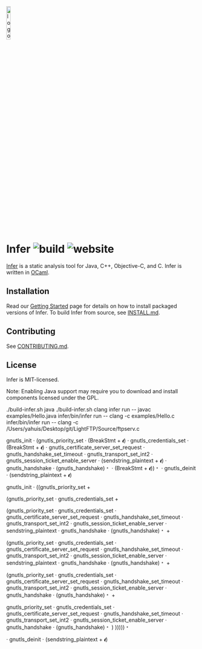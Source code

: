 <img src="website/static/img/logo.png" alt="logo" width="15%" />

# Infer ![build](https://github.com/facebook/infer/actions/workflows/install.yml/badge.svg) ![website](https://github.com/facebook/infer/actions/workflows/deploy.yml/badge.svg)

[Infer](http://fbinfer.com/) is a static analysis tool for Java,
C++, Objective-C, and C. Infer is written in [OCaml](https://ocaml.org/).

## Installation

Read our [Getting
Started](http://fbinfer.com/docs/getting-started) page for
details on how to install packaged versions of Infer. To build Infer
from source, see [INSTALL.md](./INSTALL.md).

## Contributing

See [CONTRIBUTING.md](./CONTRIBUTING.md).

## License

Infer is MIT-licensed.

Note: Enabling Java support may require you to download and install 
components licensed under the GPL.



./build-infer.sh java
./build-infer.sh clang
infer run -- javac examples/Hello.java
infer/bin/infer run -- clang -c examples/Hello.c  
infer/bin/infer run -- clang -c /Users/yahuis/Desktop/git/LightFTP/Source/ftpserv.c


gnutls_init · (gnutls_priority_set · (BreakStmt + 𝝐) · 
gnutls_credentials_set · (BreakStmt + 𝝐) · 
gnutls_certificate_server_set_request · 
gnutls_handshake_set_timeout · gnutls_transport_set_int2 · 
gnutls_session_ticket_enable_server · 
(sendstring_plaintext + 𝝐) · gnutls_handshake · 
(gnutls_handshake)﹡ · (BreakStmt + 𝝐))﹡ · gnutls_deinit · 
(sendstring_plaintext + 𝝐)


gnutls_init · 
((gnutls_priority_set + 

(gnutls_priority_set · gnutls_credentials_set + 

(gnutls_priority_set · gnutls_credentials_set · 
gnutls_certificate_server_set_request · gnutls_handshake_set_timeout · 
gnutls_transport_set_int2 · gnutls_session_ticket_enable_server · 
sendstring_plaintext · gnutls_handshake · (gnutls_handshake)﹡ + 

(gnutls_priority_set · gnutls_credentials_set · 
gnutls_certificate_server_set_request · gnutls_handshake_set_timeout · 
gnutls_transport_set_int2 · gnutls_session_ticket_enable_server · 
sendstring_plaintext · gnutls_handshake · (gnutls_handshake)﹡ + 

(gnutls_priority_set · gnutls_credentials_set · 
gnutls_certificate_server_set_request · gnutls_handshake_set_timeout · 
gnutls_transport_set_int2 · gnutls_session_ticket_enable_server · 
gnutls_handshake · (gnutls_handshake)﹡ + 

gnutls_priority_set · gnutls_credentials_set · 
gnutls_certificate_server_set_request · gnutls_handshake_set_timeout · 
gnutls_transport_set_int2 · gnutls_session_ticket_enable_server · 
gnutls_handshake · (gnutls_handshake)﹡
)
)))))﹡ 

· gnutls_deinit · (sendstring_plaintext + 𝝐)